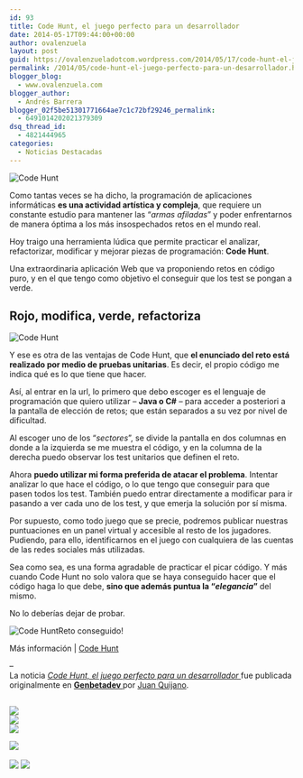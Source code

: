 ```yaml
---
id: 93
title: Code Hunt, el juego perfecto para un desarrollador
date: 2014-05-17T09:44:00+00:00
author: ovalenzuela
layout: post
guid: https://ovalenzueladotcom.wordpress.com/2014/05/17/code-hunt-el-juego-perfecto-para-un-desarrollador
permalink: /2014/05/code-hunt-el-juego-perfecto-para-un-desarrollador.html
blogger_blog:
  - www.ovalenzuela.com
blogger_author:
  - Andrés Barrera
blogger_02f5be51301771664ae7c1c72bf29246_permalink:
  - 6491014202021379309
dsq_thread_id:
  - 4821444965
categories:
  - Noticias Destacadas
---
```

![Code Hunt](http://img.genbetadev.com/2014/05/code_hunt.jpg)

Como tantas veces se ha dicho, la programación de aplicaciones informáticas **es una actividad artística y compleja**, que requiere un constante estudio para mantener las “_armas afiladas_” y poder enfrentarnos de manera óptima a los más insospechados retos en el mundo real.

Hoy traigo una herramienta lúdica que permite practicar el analizar, refactorizar, modificar y mejorar piezas de programación: **Code Hunt**. 

Una extraordinaria aplicación Web que va proponiendo retos en código puro, y en el que tengo como objetivo el conseguir que los test se pongan a verde.

<a name='more'></a>
  


## Rojo, modifica, verde, refactoriza

![Code Hunt](http://img.genbetadev.com/2014/05/code_hunt_reto.jpg)

Y ese es otra de las ventajas de Code Hunt, que **el enunciado del reto está realizado por medio de pruebas unitarias**. Es decir, el propio código me indica qué es lo que tiene que hacer.

Así, al entrar en la url, lo primero que debo escoger es el lenguaje de programación que quiero utilizar – **Java o C#** &#8211; para acceder a posteriori a la pantalla de elección de retos; que están separados a su vez por nivel de dificultad.

Al escoger uno de los “_sectores_”, se divide la pantalla en dos columnas en donde a la izquierda se me muestra el código, y en la columna de la derecha puedo observar los test unitarios que definen el reto.

Ahora **puedo utilizar mi forma preferida de atacar el problema**. Intentar analizar lo que hace el código, o lo que tengo que conseguir para que pasen todos los test. También puedo entrar directamente a modificar para ir pasando a ver cada uno de los test, y que emerja la solución por sí misma.

Por supuesto, como todo juego que se precie, podremos publicar nuestras puntuaciones en un panel virtual y accesible al resto de los jugadores. Pudiendo, para ello, identificarnos en el juego con cualquiera de las cuentas de las redes sociales más utilizadas.

Sea como sea, es una forma agradable de practicar el picar código. Y más cuando Code Hunt no solo valora que se haya conseguido hacer que el código haga lo que debe, **sino que además puntua la “_elegancia_”** del mismo.

No lo deberías dejar de probar.

<div>
  <img alt="Code Hunt" src="http://img.genbetadev.com/2014/05/code_hunt_captured.jpg" /><span>Reto conseguido!</span>
</div>

Más información | <a href="https://www.codehunt.com" target="_blank">Code Hunt</a>

&#8211;    
La noticia  <a href="http://www.genbetadev.com/formacion/code-hunt-el-juego-perfecto-para-un-desarrollador?utm_source=feedburner&utm_medium=feed&utm_campaign=17_May_2014" target="_blank"><em> Code Hunt, el juego perfecto para un desarrollador </em> </a> fue publicada originalmente en  <a href="http://www.genbetadev.com?utm_source=feedburner&utm_medium=feed&utm_campaign=17_May_2014" target="_blank"><strong> Genbetadev </strong> </a> por <a href="http://www.genbetadev.com/autor/juan-quijano?utm_source=feedburner&utm_medium=feed&utm_campaign=17_May_2014" target="_blank">Juan Quijano</a>. 

<img width="1" height="1" src="http://weblogssl.feedsportal.com/c/33859/f/609642/s/3a87e66e/mf.gif" border="0" />

<a href="http://da.feedsportal.com/r/195506046597/u/49/f/609642/c/33859/s/3a87e66e/rc/1/rc.htm" rel="nofollow" target="_blank"><img src="http://da.feedsportal.com/r/195506046597/u/49/f/609642/c/33859/s/3a87e66e/rc/1/rc.img" border="0" /></a>  
<a href="http://da.feedsportal.com/r/195506046597/u/49/f/609642/c/33859/s/3a87e66e/rc/2/rc.htm" rel="nofollow" target="_blank"><img src="http://da.feedsportal.com/r/195506046597/u/49/f/609642/c/33859/s/3a87e66e/rc/2/rc.img" border="0" /></a>  
<a href="http://da.feedsportal.com/r/195506046597/u/49/f/609642/c/33859/s/3a87e66e/rc/3/rc.htm" rel="nofollow" target="_blank"><img src="http://da.feedsportal.com/r/195506046597/u/49/f/609642/c/33859/s/3a87e66e/rc/3/rc.img" border="0" /></a>

<a href="http://da.feedsportal.com/r/195506046597/u/49/f/609642/c/33859/s/3a87e66e/a2.htm" target="_blank"><img src="http://da.feedsportal.com/r/195506046597/u/49/f/609642/c/33859/s/3a87e66e/a2.img" border="0" /></a>
<img width="1" height="1" src="http://pi.feedsportal.com/r/195506046597/u/49/f/609642/c/33859/s/3a87e66e/a2t.img" border="0" /> 

<div>
  <a href="http://feeds.weblogssl.com/~ff/genbetadev?a=iqJfEYYQTFc:FjYinjpKlXU:yIl2AUoC8zA" target="_blank"><img src="http://feeds.feedburner.com/~ff/genbetadev?d=yIl2AUoC8zA" border="0" /></a> <a href="http://feeds.weblogssl.com/~ff/genbetadev?a=iqJfEYYQTFc:FjYinjpKlXU:7Q72WNTAKBA" target="_blank"><img src="http://feeds.feedburner.com/~ff/genbetadev?d=7Q72WNTAKBA" border="0" /></a>
</div>

<img src="http://feeds.feedburner.com/~r/genbetadev/~4/iqJfEYYQTFc" height="1" width="1" />